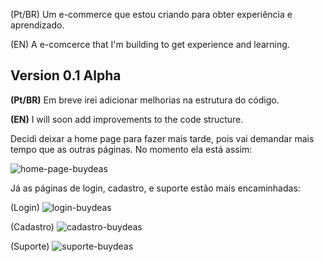 <style border-radius: 10px>![buydeas](https://user-images.githubusercontent.com/80636884/112646698-84a15880-8e26-11eb-9dad-71677c8200cd.png)</style>

(Pt/BR) Um e-commerce que estou criando para obter experiência e aprendizado.

(EN) A e-comcerce that I'm building to get experience and learning.

## Version 0.1 Alpha

**(Pt/BR)** Em breve irei adicionar melhorias na estrutura do código. 

**(EN)**  I will soon add improvements to the code structure.

Decidi deixar a home page para fazer mais tarde, pois vai demandar mais tempo que as outras páginas. No momento ela está assim:

![home-page-buydeas](https://user-images.githubusercontent.com/80636884/112549578-c8e81680-8d9c-11eb-9a94-d05db48f5ec9.jpg)

Já as páginas de login, cadastro, e suporte estão mais encaminhadas:

(Login)
![login-buydeas](https://user-images.githubusercontent.com/80636884/112549713-fc2aa580-8d9c-11eb-9ac1-8c8b1f58726a.jpg)

(Cadastro)
![cadastro-buydeas](https://user-images.githubusercontent.com/80636884/112549754-0d73b200-8d9d-11eb-8053-046fad02c2a5.jpg)


(Suporte)
![suporte-buydeas](https://user-images.githubusercontent.com/80636884/112549789-1c5a6480-8d9d-11eb-8a1a-08355807c425.jpg)

